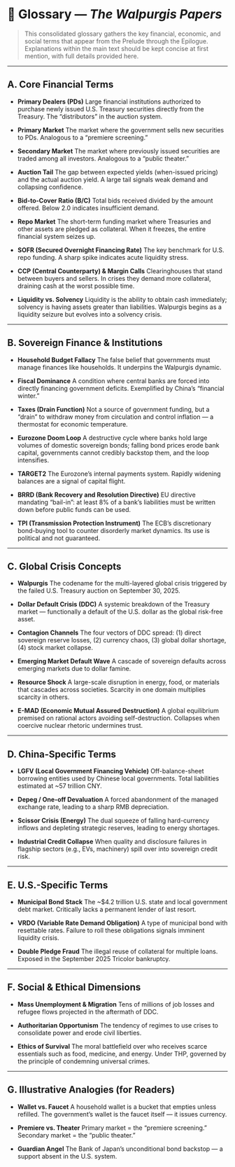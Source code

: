 # 📖 Glossary — *The Walpurgis Papers*

> This consolidated glossary gathers the key financial, economic, and social terms that appear from the Prelude through the Epilogue. Explanations within the main text should be kept concise at first mention, with full details provided here.

---

## A. Core Financial Terms

* **Primary Dealers (PDs)**
  Large financial institutions authorized to purchase newly issued U.S. Treasury securities directly from the Treasury. The “distributors” in the auction system.

* **Primary Market**
  The market where the government sells new securities to PDs. Analogous to a “premiere screening.”

* **Secondary Market**
  The market where previously issued securities are traded among all investors. Analogous to a “public theater.”

* **Auction Tail**
  The gap between expected yields (when-issued pricing) and the actual auction yield. A large tail signals weak demand and collapsing confidence.

* **Bid-to-Cover Ratio (B/C)**
  Total bids received divided by the amount offered. Below 2.0 indicates insufficient demand.

* **Repo Market**
  The short-term funding market where Treasuries and other assets are pledged as collateral. When it freezes, the entire financial system seizes up.

* **SOFR (Secured Overnight Financing Rate)**
  The key benchmark for U.S. repo funding. A sharp spike indicates acute liquidity stress.

* **CCP (Central Counterparty) & Margin Calls**
  Clearinghouses that stand between buyers and sellers. In crises they demand more collateral, draining cash at the worst possible time.

* **Liquidity vs. Solvency**
  Liquidity is the ability to obtain cash immediately; solvency is having assets greater than liabilities. Walpurgis begins as a liquidity seizure but evolves into a solvency crisis.

---

## B. Sovereign Finance & Institutions

* **Household Budget Fallacy**
  The false belief that governments must manage finances like households. It underpins the Walpurgis dynamic.

* **Fiscal Dominance**
  A condition where central banks are forced into directly financing government deficits. Exemplified by China’s “financial winter.”

* **Taxes (Drain Function)**
  Not a source of government funding, but a “drain” to withdraw money from circulation and control inflation — a thermostat for economic temperature.

* **Eurozone Doom Loop**
  A destructive cycle where banks hold large volumes of domestic sovereign bonds; falling bond prices erode bank capital, governments cannot credibly backstop them, and the loop intensifies.

* **TARGET2**
  The Eurozone’s internal payments system. Rapidly widening balances are a signal of capital flight.

* **BRRD (Bank Recovery and Resolution Directive)**
  EU directive mandating “bail-in”: at least 8% of a bank’s liabilities must be written down before public funds can be used.

* **TPI (Transmission Protection Instrument)**
  The ECB’s discretionary bond-buying tool to counter disorderly market dynamics. Its use is political and not guaranteed.

---

## C. Global Crisis Concepts

* **Walpurgis**
  The codename for the multi-layered global crisis triggered by the failed U.S. Treasury auction on September 30, 2025.

* **Dollar Default Crisis (DDC)**
  A systemic breakdown of the Treasury market — functionally a default of the U.S. dollar as the global risk-free asset.

* **Contagion Channels**
  The four vectors of DDC spread: (1) direct sovereign reserve losses, (2) currency chaos, (3) global dollar shortage, (4) stock market collapse.

* **Emerging Market Default Wave**
  A cascade of sovereign defaults across emerging markets due to dollar famine.

* **Resource Shock**
  A large-scale disruption in energy, food, or materials that cascades across societies. Scarcity in one domain multiplies scarcity in others.

* **E-MAD (Economic Mutual Assured Destruction)**
  A global equilibrium premised on rational actors avoiding self-destruction. Collapses when coercive nuclear rhetoric undermines trust.

---

## D. China-Specific Terms

* **LGFV (Local Government Financing Vehicle)**
  Off-balance-sheet borrowing entities used by Chinese local governments. Total liabilities estimated at \~57 trillion CNY.

* **Depeg / One-off Devaluation**
  A forced abandonment of the managed exchange rate, leading to a sharp RMB depreciation.

* **Scissor Crisis (Energy)**
  The dual squeeze of falling hard-currency inflows and depleting strategic reserves, leading to energy shortages.

* **Industrial Credit Collapse**
  When quality and disclosure failures in flagship sectors (e.g., EVs, machinery) spill over into sovereign credit risk.

---

## E. U.S.-Specific Terms

* **Municipal Bond Stack**
  The \~\$4.2 trillion U.S. state and local government debt market. Critically lacks a permanent lender of last resort.

* **VRDO (Variable Rate Demand Obligation)**
  A type of municipal bond with resettable rates. Failure to roll these obligations signals imminent liquidity crisis.

* **Double Pledge Fraud**
  The illegal reuse of collateral for multiple loans. Exposed in the September 2025 Tricolor bankruptcy.

---

## F. Social & Ethical Dimensions

* **Mass Unemployment & Migration**
  Tens of millions of job losses and refugee flows projected in the aftermath of DDC.

* **Authoritarian Opportunism**
  The tendency of regimes to use crises to consolidate power and erode civil liberties.

* **Ethics of Survival**
  The moral battlefield over who receives scarce essentials such as food, medicine, and energy. Under THP, governed by the principle of condemning universal crimes.

---

## G. Illustrative Analogies (for Readers)

* **Wallet vs. Faucet**
  A household wallet is a bucket that empties unless refilled. The government’s wallet is the faucet itself — it issues currency.

* **Premiere vs. Theater**
  Primary market = the “premiere screening.” Secondary market = the “public theater.”

* **Guardian Angel**
  The Bank of Japan’s unconditional bond backstop — a support absent in the U.S. system.
